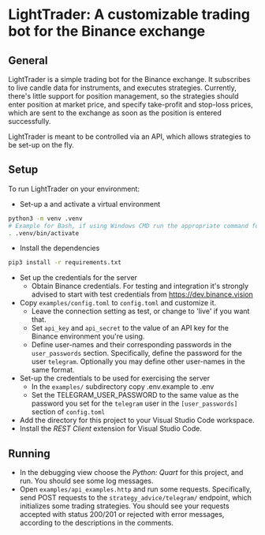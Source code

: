# LightTrader: A customizable trading bot for the Binance exchange

## General

LightTrader is a simple trading bot for the Binance exchange. It subscribes to
live candle data for instruments, and executes strategies. Currently,
there's little support for position management, so the strategies should enter
position at market price, and specify take-profit and stop-loss prices,
which are sent to the exchange as soon as the position is entered successfully.

LightTrader is meant to be controlled via an API, which allows strategies to be
set-up on the fly.

## Setup

To run LightTrader on your environment:

* Set-up a and activate a virtual environment

```bash
python3 -m venv .venv
# Example for Bash, if using Windows CMD run the appropriate command for it
. .venv/bin/activate
```

* Install the dependencies

```bash
pip3 install -r requirements.txt
```

* Set up the credentials for the server
  * Obtain Binance credentials. For testing and integration it's strongly advised
  to start with test credentials from https://dev.binance.vision
* Copy `examples/config.toml` to `config.toml` and customize it.
  * Leave the connection setting as test, or change to 'live' if you want that.
  * Set `api_key` and `api_secret` to the value of an API key for
  the Binance environment you're using.
  * Define user-names and their corresponding passwords in the `user_passwords`
  section. Specifically, define the password for the user `telegram`.
  Optionally you may define other user-names in the same format. 
* Set-up the credentials to be used for exercising the server
  * In the `examples/` subdirectory copy .env.example to .env
  * Set the TELEGRAM_USER_PASSWORD to the same value as the
  password you set for the `telegram` user in the `[user_passwords]`
  section of `config.toml`
* Add the directory for this project to your Visual Studio Code
  workspace.
* Install the _REST Client_ extension for Visual Studio Code.

## Running

* In the debugging view choose the _Python: Quart_ for this project,
and run. You should see some log messages.
* Open `examples/api_examples.http` and run some requests. Specifically,
send POST requests to the `strategy_advice/telegram/` endpoint, which initializes
some trading strategies. You should see your requests accepted with status 200/201
or rejected with error messages, according to the descriptions in the comments.
